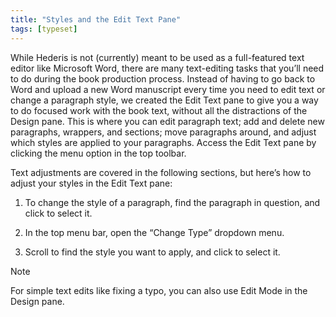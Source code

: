 ```yaml
---
title: "Styles and the Edit Text Pane"
tags: [typeset]
---
```

 
<html><body><section data-type="chapter" class="hsecchapter" data-hederis-type="hsecchapter" id="edit-text-mode" data-pi-attrs="id: edit-text-mode; data-tags: typeset;" role="doc-chapter" data-tags="typeset" data-author-name=" " data-book-title=" " title="Styles and the Edit Text Pane"><p class="hblkp" data-hederis-type="hblkp" id="pExJKHoeO">While Hederis is not (currently) meant to be used as a full-featured text editor like Microsoft Word, there are many text-editing tasks that you&#8217;ll need to do during the book production process. Instead of having to go back to Word and upload a new Word manuscript every time you need to edit text or change a paragraph style, we created the Edit Text pane to give you a way to do focused work with the book text, without all the distractions of the Design pane. This is where you can edit paragraph text; add and delete new paragraphs, wrappers, and sections; move paragraphs around, and adjust which styles are applied to your paragraphs. Access the Edit Text pane by clicking the menu option in the top toolbar.</p><p class="hblkp" data-hederis-type="hblkp" id="pHMluXu6U">Text adjustments are covered in the following sections, but here&#8217;s how to adjust your styles in the Edit Text pane:</p><ol class="hwprnumlist" data-hederis-type="hwprnumlist" id="plhPUPCWA"><li class="hblkoli" data-hederis-type="hblkoli" id="li1tLcoJ8o"><p class="hblkoli" data-hederis-type="hblklip" id="potOe8dT4">To change the style of a paragraph, find the paragraph in question, and click to select it.</p></li><li class="hblkoli" data-hederis-type="hblkoli" id="liNPckta6B"><p class="hblkoli" data-hederis-type="hblklip" id="pqT3DeLU1">In the top menu bar, open the &#8220;Change Type&#8221; dropdown menu.</p></li><li class="hblkoli" data-hederis-type="hblkoli" id="lise97pQTA"><p class="hblkoli" data-hederis-type="hblklip" id="ptGw8E8DQ">Scroll to find the style you want to apply, and click to select it.</p></li></ol><aside class="hwprbox box" data-hederis-type="hwprbox" id="pEDGDubyt" data-type="sidebar"><p class="hblktype" data-hederis-type="hblktype" id="pfxqdRRpQ">Note</p><p class="hblkp" data-hederis-type="hblkp" id="p8UgHJMJu">For simple text edits like fixing a typo, you can also use Edit Mode in the Design pane.</p></aside></section></body></html>

